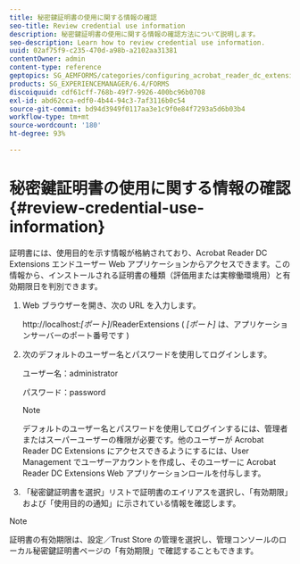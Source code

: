 ```yaml
---
title: 秘密鍵証明書の使用に関する情報の確認
seo-title: Review credential use information
description: 秘密鍵証明書の使用に関する情報の確認方法について説明します。
seo-description: Learn how to review credential use information.
uuid: 02af75f9-c235-470d-a98b-a2102aa31381
contentOwner: admin
content-type: reference
geptopics: SG_AEMFORMS/categories/configuring_acrobat_reader_dc_extensions
products: SG_EXPERIENCEMANAGER/6.4/FORMS
discoiquuid: cdf61cff-768b-49f7-9926-400bc96b0708
exl-id: abd62cca-edf0-4b44-94c3-7af3116b0c54
source-git-commit: bd94d3949f0117aa3e1c9f0e84f7293a5d6b03b4
workflow-type: tm+mt
source-wordcount: '180'
ht-degree: 93%

---
```


# 秘密鍵証明書の使用に関する情報の確認 {#review-credential-use-information}

証明書には、使用目的を示す情報が格納されており、Acrobat Reader DC Extensions エンドユーザー Web アプリケーションからアクセスできます。この情報から、インストールされる証明書の種類（評価用または実稼働環境用）と有効期限日を判別できます。

1. Web ブラウザーを開き、次の URL を入力します。

   http://localhost:*[ポート]*/ReaderExtensions ( *[ポート]* は、アプリケーションサーバーのポート番号です )

1. 次のデフォルトのユーザー名とパスワードを使用してログインします。

   ユーザー名：administrator

   パスワード：password

   >[!NOTE]
   >
   >デフォルトのユーザー名とパスワードを使用してログインするには、管理者またはスーパーユーザーの権限が必要です。他のユーザーが Acrobat Reader DC Extensions にアクセスできるようにするには、User Management でユーザーアカウントを作成し、そのユーザーに Acrobat Reader DC Extensions Web アプリケーションロールを付与します。

1. 「秘密鍵証明書を選択」リストで証明書のエイリアスを選択し、「有効期限」および「使用目的の通知」に示されている情報を確認します。

>[!NOTE]
>
>証明書の有効期限は、設定／Trust Store の管理を選択し、管理コンソールのローカル秘密鍵証明書ページの「有効期限」で確認することもできます。
